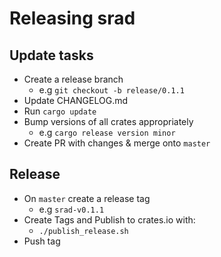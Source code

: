 # Releasing srad

## Update tasks

- Create a release branch
  - e.g `git checkout -b release/0.1.1`
- Update CHANGELOG.md
- Run `cargo update`
- Bump versions of all crates appropriately
  - e.g `cargo release version minor`
- Create PR with changes & merge onto `master`

## Release

- On `master` create a release tag
  - e.g `srad-v0.1.1`
- Create Tags and Publish to crates.io with:
  - `./publish_release.sh`
- Push tag 
